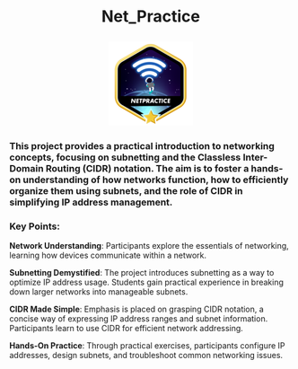 # <p align = "center">Net_Practice</p>

<p align = "center">
<a href = "https://github.com/Hotaruban"><img net_practice = "Net_Practice" src = "netpracticem.png"></a>
</p>

### This project provides a practical introduction to networking concepts, focusing on subnetting and the Classless Inter-Domain Routing (CIDR) notation. The aim is to foster a hands-on understanding of how networks function, how to efficiently organize them using subnets, and the role of CIDR in simplifying IP address management.

### Key Points:

**Network Understanding**: Participants explore the essentials of networking, learning how devices communicate within a network.

**Subnetting Demystified**: The project introduces subnetting as a way to optimize IP address usage. Students gain practical experience in breaking down larger networks into manageable subnets.

**CIDR Made Simple**: Emphasis is placed on grasping CIDR notation, a concise way of expressing IP address ranges and subnet information. Participants learn to use CIDR for efficient network addressing.

**Hands-On Practice**: Through practical exercises, participants configure IP addresses, design subnets, and troubleshoot common networking issues.
